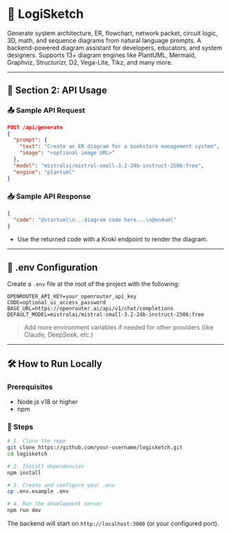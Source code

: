 # 📘 LogiSketch

Generate system architecture, ER, flowchart, network packet, circuit logic, 3D, math, and sequence diagrams from natural language prompts. A backend-powered diagram assistant for developers, educators, and system designers. Supports 13+ diagram engines like PlantUML, Mermaid, Graphviz, Structurizr, D2, Vega-Lite, Tikz, and many more.

---

## 📡 Section 2: API Usage

### 📤 Sample API Request

```json
POST /api/generate
{
  "prompt": {
    "text": "Create an ER diagram for a bookstore management system",
    "image": "<optional image URL>"
  },
  "model": "mistralai/mistral-small-3.2-24b-instruct-2506:free",
  "engine": "plantuml"
}
```

### 📥 Sample API Response

```json
{
  "code": "@startuml\n...diagram code here...\n@enduml"
}
```

- Use the returned code with a Kroki endpoint to render the diagram.

---

## 🔐 .env Configuration

Create a `.env` file at the root of the project with the following:

```env
OPENROUTER_API_KEY=your_openrouter_api_key
CODE=optional_ui_access_password
BASE_URL=https://openrouter.ai/api/v1/chat/completions
DEFAULT_MODEL=mistralai/mistral-small-3.2-24b-instruct-2506:free
```

> Add more environment variables if needed for other providers (like Claude, DeepSeek, etc.)

---

## 🛠️ How to Run Locally

### Prerequisites

- Node.js v18 or higher
- npm

### 🧪 Steps

```bash
# 1. Clone the repo
git clone https://github.com/your-username/logisketch.git
cd logisketch

# 2. Install dependencies
npm install

# 3. Create and configure your .env
cp .env.example .env

# 4. Run the development server
npm run dev
```

The backend will start on `http://localhost:3000` (or your configured port).